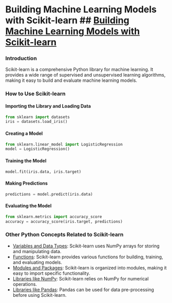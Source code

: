 # Building Machine Learning Models with Scikit-learn ## [Building Machine Learning Models with Scikit-learn](./../building-machine-learning-models-with-scikit-learn/)

### Introduction
Scikit-learn is a comprehensive Python library for machine learning. It provides a wide range of supervised and unsupervised learning algorithms, making it easy to build and evaluate machine learning models.

### How to Use Scikit-learn

#### Importing the Library and Loading Data
```python
from sklearn import datasets
iris = datasets.load_iris()
```

#### Creating a Model
```python
from sklearn.linear_model import LogisticRegression
model = LogisticRegression()
```

#### Training the Model
```python
model.fit(iris.data, iris.target)
```

#### Making Predictions
```python
predictions = model.predict(iris.data)
```

#### Evaluating the Model
```python
from sklearn.metrics import accuracy_score
accuracy = accuracy_score(iris.target, predictions)
```

### Other Python Concepts Related to Scikit-learn

- [Variables and Data Types](./../variables-and-data-types/): Scikit-learn uses NumPy arrays for storing and manipulating data.
- [Functions](./../functions/): Scikit-learn provides various functions for building, training, and evaluating models.
- [Modules and Packages](./../modules-and-packages/): Scikit-learn is organized into modules, making it easy to import specific functionality.
- [Libraries like NumPy](./../libraries-like-numpy/): Scikit-learn relies on NumPy for numerical operations.
- [Libraries like Pandas](./../libraries-like-pandas/): Pandas can be used for data pre-processing before using Scikit-learn.